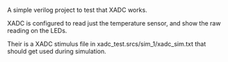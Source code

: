 A simple verilog project to test that XADC works.

XADC is configured to read just the temperature sensor, and show the raw reading on the LEDs.

Their is a XADC stimulus file in xadc\_test.srcs/sim\_1/xadc\_sim.txt that should get used during simulation.
